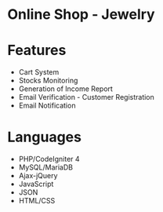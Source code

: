 # Online Shop - Jewelry
# Features
* Cart System
* Stocks Monitoring
* Generation of Income Report
* Email Verification - Customer Registration
* Email Notification

# Languages
* PHP/CodeIgniter 4
* MySQL/MariaDB
* Ajax-jQuery
* JavaScript
* JSON
* HTML/CSS
